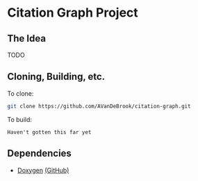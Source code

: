 # Citation Graph Project

## The Idea
TODO

## Cloning, Building, etc.
To clone:
```bash
git clone https://github.com/AVanDeBrook/citation-graph.git
```

To build:
```
Haven't gotten this far yet
```

## Dependencies
* [Doxygen](https://www.doxygen.nl/index.html) [(GitHub)](https://github.com/doxygen/doxygen)
